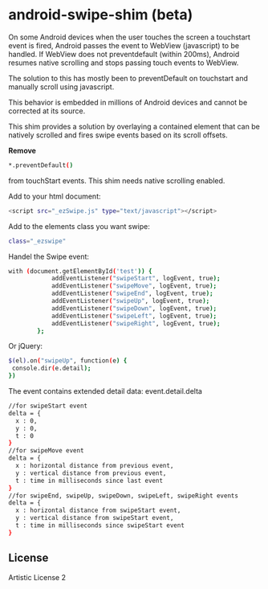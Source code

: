 android-swipe-shim (beta)
==================

On some Android devices when the user touches the screen a touchstart event is fired, Android passes the event to WebView (javascript) to be handled. If WebView does not preventdefault (within 200ms), Android resumes native scrolling and stops passing touch events to WebView.  

The solution to this has mostly been to preventDefault on touchstart and manually scroll using javascript. 

This behavior is embedded in millions of Android devices and cannot be corrected at its source.

This shim provides a solution by overlaying a contained element that can be natively scrolled and fires swipe events based on its scroll offsets. 

**Remove**
```sh
*.preventDefault()
```
from touchStart events. This shim needs native scrolling enabled.

Add to your html document:
```sh
<script src="_ezSwipe.js" type="text/javascript"></script>
```
Add to the elements class you want swipe:
```sh
class="_ezswipe"
```
Handel the Swipe event:
```sh
with (document.getElementById('test')) {
			addEventListener("swipeStart", logEvent, true);
			addEventListener("swipeMove", logEvent, true);
			addEventListener("swipeEnd", logEvent, true);
			addEventListener("swipeUp", logEvent, true);
			addEventListener("swipeDown", logEvent, true);
			addEventListener("swipeLeft", logEvent, true);
			addEventListener("swipeRight", logEvent, true);
		};
```
Or jQuery:
```sh
$(el).on("swipeUp", function(e) {
 console.dir(e.detail);
})
```
The event contains extended detail data: event.detail.delta
```sh
//for swipeStart event
delta = {
  x : 0, 
  y : 0,
  t : 0
}
//for swipeMove event
delta = {
  x : horizontal distance from previous event, 
  y : vertical distance from previous event,
  t : time in milliseconds since last event
}
//for swipeEnd, swipeUp, swipeDown, swipeLeft, swipeRight events
delta = {
  x : horizontal distance from swipeStart event, 
  y : vertical distance from swipeStart event,
  t : time in milliseconds since swipeStart event
}


```

License
----

Artistic License 2
